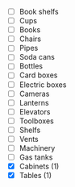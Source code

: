 - [ ] Book shelfs
- [ ] Cups
- [ ] Books
- [ ] Chairs
- [ ] Pipes
- [ ] Soda cans
- [ ] Bottles
- [ ] Card boxes
- [ ] Electric boxes
- [ ] Cameras
- [ ] Lanterns
- [ ] Elevators
- [ ] Toolboxes
- [ ] Shelfs
- [ ] Vents
- [ ] Machinery
- [ ] Gas tanks
- [x] Cabinets (1)
- [x] Tables (1)